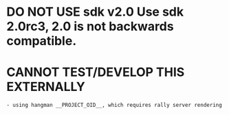 DO NOT USE sdk v2.0 Use sdk 2.0rc3, 2.0 is not backwards compatible.
====================================================================

CANNOT TEST/DEVELOP THIS EXTERNALLY
=============================
	- using hangman __PROJECT_OID__, which requires rally server rendering
